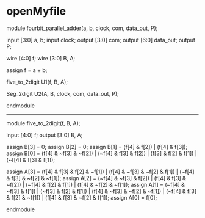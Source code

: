 # openMyfile

module fourbit_parallel_adder(a, b, clock, com, data_out, P);

input [3:0] a, b;
input clock;
output [3:0] com;
output [6:0] data_out;
output P;

wire [4:0] f;
wire [3:0] B, A;

assign f = a + b;

five_to_2digit U1(f, B, A);

Seg_2digit U2(A, B, clock, com, data_out, P);

endmodule 

--------------------------------

module five_to_2digit(f, B, A);

input [4:0] f;
output [3:0] B, A;

assign B[3] = 0;
assign B[2] = 0;
assign B[1] = (f[4] & f[2]) | (f[4] & f[3]);
assign B[0] = (f[4] & ~f[3] & ~f[2]) | (~f[4] & f[3] & f[2]) | (f[3] & f[2] & f[1]) | (~f[4] & f[3] & f[1]);

assign A[3] = (f[4] & f[3] & f[2] & ~f[1]) | (f[4] & ~f[3] & ~f[2] & f[1]) | (~f[4] & f[3] & ~f[2] & ~f[1]);
assign A[2] = (~f[4] & ~f[3] & f[2]) | (f[4] & f[3] & ~f[2]) | (~f[4] & f[2] & f[1]) | (f[4] & ~f[2] & ~f[1]);
assign A[1] = (~f[4] & ~f[3] & f[1]) | (~f[3] & f[2] & f[1]) | (f[4] & ~f[3] & ~f[2] & ~f[1]) | (~f[4] & f[3] & f[2] & ~f[1]) | (f[4] & f[3] & ~f[2] & f[1]);
assign A[0] = f[0];

endmodule 
